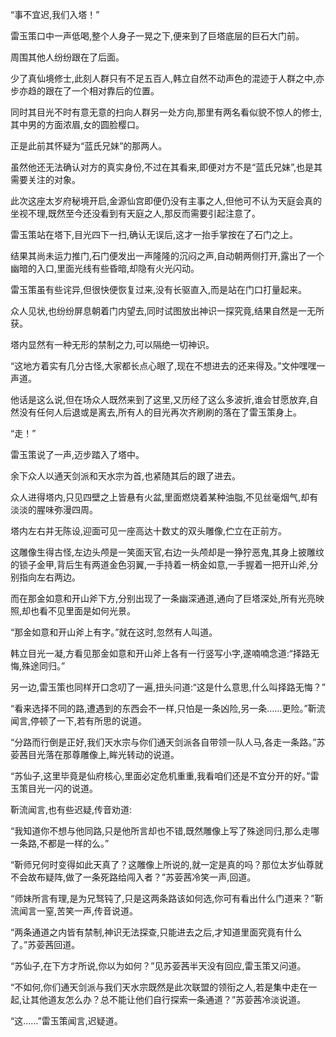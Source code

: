 
“事不宜迟,我们入塔！”

雷玉策口中一声低喝,整个人身子一晃之下,便来到了巨塔底层的巨石大门前。

周围其他人纷纷跟在了后面。

少了真仙境修士,此刻人群只有不足五百人,韩立自然不动声色的混迹于人群之中,亦步亦趋的跟在了一个相对靠后的位置。

同时其目光不时有意无意的扫向人群另一处方向,那里有两名看似貌不惊人的修士,其中男的方面浓眉,女的圆脸樱口。

正是此前其怀疑为“蓝氏兄妹”的那两人。

虽然他还无法确认对方的真实身份,不过在其看来,即便对方不是“蓝氏兄妹”,也是其需要关注的对象。

此次这座太岁府秘境开启,金源仙宫即便仍没有主事之人,但他可不认为天庭会真的坐视不理,既然至今还没看到有天庭之人,那反而需要引起注意了。

雷玉策站在塔下,目光四下一扫,确认无误后,这才一抬手掌按在了石门之上。

结果其尚未运力推门,石门便发出一声隆隆的沉闷之声,自动朝两侧打开,露出了一个幽暗的入口,里面光线有些昏暗,却隐有火光闪动。

雷玉策虽有些诧异,但很快便恢复过来,没有长驱直入,而是站在门口打量起来。

众人见状,也纷纷屏息朝着门内望去,同时试图放出神识一探究竟,结果自然是一无所获。

塔内显然有一种无形的禁制之力,可以隔绝一切神识。

“这地方着实有几分古怪,大家都长点心眼了,现在不想进去的还来得及。”文仲嘿嘿一声道。

他话是这么说,但在场众人既然来到了这里,又历经了这么多波折,谁会甘愿放弃,自然没有任何人后退或是离去,所有人的目光再次齐刷刷的落在了雷玉策身上。

“走！”

雷玉策说了一声,迈步踏入了塔中。

余下众人以通天剑派和天水宗为首,也紧随其后的跟了进去。

众人进得塔内,只见四壁之上皆悬有火盆,里面燃烧着某种油脂,不见丝毫烟气,却有淡淡的腥味弥漫四周。

塔内左右并无陈设,迎面可见一座高达十数丈的双头雕像,伫立在正前方。

这雕像生得古怪,左边头颅是一笑面天官,右边一头颅却是一狰狞恶鬼,其身上披雕纹的锁子金甲,背后生有两道金色羽翼,一手持着一柄金如意,一手握着一把开山斧,分别指向左右两边。

而在那金如意和开山斧下方,分别出现了一条幽深通道,通向了巨塔深处,所有光亮映照,却也看不见里面是如何光景。

“那金如意和开山斧上有字。”就在这时,忽然有人叫道。

韩立目光一凝,方看见那金如意和开山斧上各有一行竖写小字,遂喃喃念道:“择路无悔,殊途同归。”

另一边,雷玉策也同样开口念叨了一遍,扭头问道:“这是什么意思,什么叫择路无悔？”

“看来选择不同的路,遭遇到的东西会不一样,只怕是一条凶险,另一条……更险。”靳流闻言,停顿了一下,若有所思的说道。

“分路而行倒是正好,我们天水宗与你们通天剑派各自带领一队人马,各走一条路。”苏荌茜目光落在那尊雕像上,眸光转动的说道。

“苏仙子,这里毕竟是仙府核心,里面必定危机重重,我看咱们还是不宜分开的好。”雷玉策目光一闪的说道。

靳流闻言,也有些迟疑,传音劝道:

“我知道你不想与他同路,只是他所言却也不错,既然雕像上写了殊途同归,那么走哪一条路,不都是一样的么。”

“靳师兄何时变得如此天真了？这雕像上所说的,就一定是真的吗？那位太岁仙尊就不会故布疑阵,做了一条死路给闯入者？”苏荌茜冷笑一声,回道。

“师妹所言有理,是为兄驽钝了,只是这两条路该如何选,你可有看出什么门道来？”靳流闻言一窒,苦笑一声,传音说道。

“两条通道之内皆有禁制,神识无法探查,只能进去之后,才知道里面究竟有什么了。”苏荌茜回道。

“苏仙子,在下方才所说,你以为如何？”见苏荌茜半天没有回应,雷玉策又问道。

“不如何,你们通天剑派与我们天水宗既然是此次联盟的领衔之人,若是集中走在一起,让其他道友怎么办？总不能让他们自行探索一条通道？”苏荌茜冷淡说道。

“这……”雷玉策闻言,迟疑道。